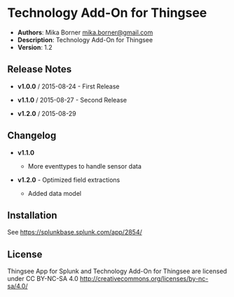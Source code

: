 # Technology Add-On for Thingsee

- **Authors**:          Mika Borner <mika.borner@gmail.com>
- **Description**:      Technology Add-On for Thingsee
- **Version**:          1.2

## Release Notes
- **v1.0.0**    /       2015-08-24
        - First Release   

- **v1.1.0**   /	2015-08-27
        - Second Release

- **v1.2.0**   /        2015-08-29



## Changelog

- **v1.1.0**
	- More eventtypes to handle sensor data

- **v1.2.0**
        - Optimized field extractions
	- Added data model

## Installation

See https://splunkbase.splunk.com/app/2854/

## License

Thingsee App for Splunk and Technology Add-On for Thingsee are licensed under CC BY-NC-SA 4.0 http://creativecommons.org/licenses/by-nc-sa/4.0/
